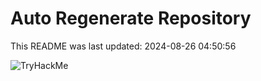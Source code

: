 # Auto Regenerate Repository

This README was last updated: 2024-08-26 04:50:56

 ![TryHackMe](https://tryhackme.com/badge/533634)